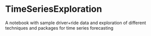 # TimeSeriesExploration

A notebook with sample driver+ride data and exploration of different techniques and packages for time series forecasting
